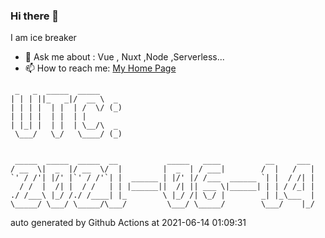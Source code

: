 ### Hi there 👋

I am ice breaker

- 💬 Ask me about : Vue , Nuxt ,Node ,Serverless...
- 📫 How to reach me: [My Home Page](https://icebreaker.top/)

```
 _   _  _____  _____     
| | | ||_   _|/  __ \  _ 
| | | |  | |  | /  \/ (_)
| | | |  | |  | |        
| |_| |  | |  | \__/\  _ 
 \___/   \_/   \____/ (_)
                         
                         
 _____  _____  _____  __           _____   ____          __     ___ 
/ __  \|  _  |/ __  \/  |         |  _  | / ___|        /  |   /   |
`' / /'| |/' |`' / /'`| |  ______ | |/' |/ /___  ______ `| |  / /| |
  / /  |  /| |  / /   | | |______||  /| || ___ \|______| | | / /_| |
./ /___\ |_/ /./ /____| |_        \ |_/ /| \_/ |        _| |_\___  |
\_____/ \___/ \_____/\___/         \___/ \_____/        \___/    |_/
```

auto generated by Github Actions at 2021-06-14 01:09:31
